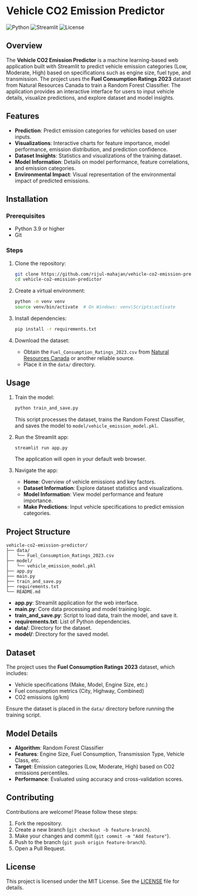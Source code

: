 # Vehicle CO2 Emission Predictor

![Python](https://img.shields.io/badge/python-3.9+-blue.svg)
![Streamlit](https://img.shields.io/badge/Streamlit-1.38.0-red)
![License](https://img.shields.io/badge/license-MIT-green)

## Overview

The **Vehicle CO2 Emission Predictor** is a machine learning-based web application built with Streamlit to predict vehicle emission categories (Low, Moderate, High) based on specifications such as engine size, fuel type, and transmission. The project uses the **Fuel Consumption Ratings 2023** dataset from Natural Resources Canada to train a Random Forest Classifier. The application provides an interactive interface for users to input vehicle details, visualize predictions, and explore dataset and model insights.

## Features

- **Prediction**: Predict emission categories for vehicles based on user inputs.
- **Visualizations**: Interactive charts for feature importance, model performance, emission distribution, and prediction confidence.
- **Dataset Insights**: Statistics and visualizations of the training dataset.
- **Model Information**: Details on model performance, feature correlations, and emission categories.
- **Environmental Impact**: Visual representation of the environmental impact of predicted emissions.

## Installation

### Prerequisites

- Python 3.9 or higher
- Git

### Steps

1. Clone the repository:

   ```bash
   git clone https://github.com/rijul-mahajan/vehicle-co2-emission-predictor.git
   cd vehicle-co2-emission-predictor
   ```

2. Create a virtual environment:

   ```bash
   python -m venv venv
   source venv/bin/activate  # On Windows: venv\Scripts\activate
   ```

3. Install dependencies:

   ```bash
   pip install -r requirements.txt
   ```

4. Download the dataset:
   - Obtain the `Fuel_Consumption_Ratings_2023.csv` from [Natural Resources Canada](https://www.nrcan.gc.ca/energy-efficiency/transportation/21008) or another reliable source.
   - Place it in the `data/` directory.

## Usage

1. Train the model:

   ```bash
   python train_and_save.py
   ```

   This script processes the dataset, trains the Random Forest Classifier, and saves the model to `model/vehicle_emission_model.pkl`.

2. Run the Streamlit app:

   ```bash
   streamlit run app.py
   ```

   The application will open in your default web browser.

3. Navigate the app:
   - **Home**: Overview of vehicle emissions and key factors.
   - **Dataset Information**: Explore dataset statistics and visualizations.
   - **Model Information**: View model performance and feature importance.
   - **Make Predictions**: Input vehicle specifications to predict emission categories.

## Project Structure

```
vehicle-co2-emission-predictor/
├── data/
│   └── Fuel_Consumption_Ratings_2023.csv
├── model/
│   └── vehicle_emission_model.pkl
├── app.py
├── main.py
├── train_and_save.py
├── requirements.txt
└── README.md
```

- **app.py**: Streamlit application for the web interface.
- **main.py**: Core data processing and model training logic.
- **train_and_save.py**: Script to load data, train the model, and save it.
- **requirements.txt**: List of Python dependencies.
- **data/**: Directory for the dataset.
- **model/**: Directory for the saved model.

## Dataset

The project uses the **Fuel Consumption Ratings 2023** dataset, which includes:

- Vehicle specifications (Make, Model, Engine Size, etc.)
- Fuel consumption metrics (City, Highway, Combined)
- CO2 emissions (g/km)

Ensure the dataset is placed in the `data/` directory before running the training script.

## Model Details

- **Algorithm**: Random Forest Classifier
- **Features**: Engine Size, Fuel Consumption, Transmission Type, Vehicle Class, etc.
- **Target**: Emission categories (Low, Moderate, High) based on CO2 emissions percentiles.
- **Performance**: Evaluated using accuracy and cross-validation scores.

## Contributing

Contributions are welcome! Please follow these steps:

1. Fork the repository.
2. Create a new branch (`git checkout -b feature-branch`).
3. Make your changes and commit (`git commit -m "Add feature"`).
4. Push to the branch (`git push origin feature-branch`).
5. Open a Pull Request.

## License

This project is licensed under the MIT License. See the [LICENSE](https://opensource.org/license/mit) file for details.
